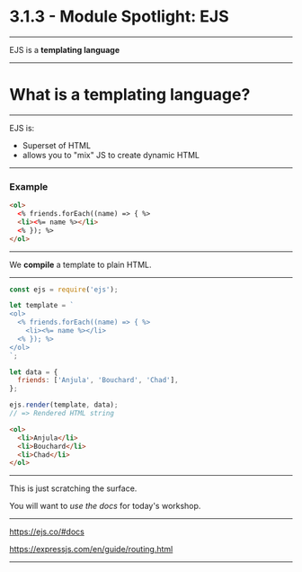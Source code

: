 # 3.1.3 - Module Spotlight: EJS

---

EJS is a **templating language**

---

# What is a templating language?

---

EJS is:

- Superset of HTML
- allows you to "mix" JS to create dynamic HTML

---

### Example

```html
<ol>
  <% friends.forEach((name) => { %>
  <li><%= name %></li>
  <% }); %>
</ol>
```

---

We **compile** a template to plain HTML.

---

```js
const ejs = require('ejs');

let template = `
<ol>
  <% friends.forEach((name) => { %>
    <li><%= name %></li>
  <% }); %>
</ol>
`;

let data = {
  friends: ['Anjula', 'Bouchard', 'Chad'],
};

ejs.render(template, data);
// => Rendered HTML string
```

```html
<ol>
  <li>Anjula</li>
  <li>Bouchard</li>
  <li>Chad</li>
</ol>
```

---

This is just scratching the surface.

You will want to _use the docs_ for today's workshop.

---

https://ejs.co/#docs

https://expressjs.com/en/guide/routing.html

---
